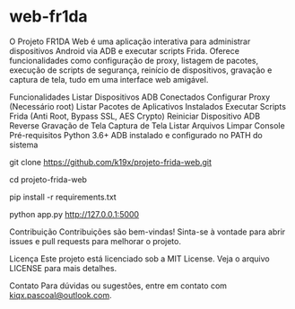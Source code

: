 # web-fr1da
O Projeto FR1DA Web é uma aplicação interativa para administrar dispositivos Android via ADB e executar scripts Frida. Oferece funcionalidades como configuração de proxy, listagem de pacotes, execução de scripts de segurança, reinício de dispositivos, gravação e captura de tela, tudo em uma interface web amigável.

Funcionalidades
Listar Dispositivos ADB Conectados
Configurar Proxy (Necessário root)
Listar Pacotes de Aplicativos Instalados
Executar Scripts Frida (Anti Root, Bypass SSL, AES Crypto)
Reiniciar Dispositivo
ADB Reverse
Gravação de Tela
Captura de Tela
Listar Arquivos
Limpar Console
Pré-requisitos
Python 3.6+
ADB instalado e configurado no PATH do sistema

git clone https://github.com/k19x/projeto-frida-web.git

cd projeto-frida-web

pip install -r requirements.txt

python app.py
http://127.0.0.1:5000

Contribuição
Contribuições são bem-vindas! Sinta-se à vontade para abrir issues e pull requests para melhorar o projeto.

Licença
Este projeto está licenciado sob a MIT License. Veja o arquivo LICENSE para mais detalhes.

Contato
Para dúvidas ou sugestões, entre em contato com kiqx.pascoal@outlook.com.
